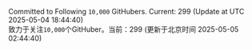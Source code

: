 Committed to Following `10,000` GitHubers. Current: <!-- FOLLOWING_COUNT -->299<!-- FOLLOWING_COUNT --> (Update at UTC <!-- LAST_UPDATED -->2025-05-04 18:44:40<!-- LAST_UPDATED -->)<br>
致力于关注`10,000`个GitHuber。当前：<!-- FOLLOWING_COUNT -->299<!-- FOLLOWING_COUNT --> (更新于北京时间 <!-- LAST_UPDATED_CST -->2025-05-05 02:44:40<!-- LAST_UPDATED_CST -->)
